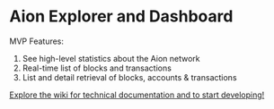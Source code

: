 # Aion Explorer and Dashboard

MVP Features:

1. See high-level statistics about the Aion network
2. Real-time list of blocks and transactions
3. List and detail retrieval of blocks, accounts & transactions

[Explore the wiki for technical documentation and to start developing!](https://github.com/aionnetwork/aion_explorer/wiki)
